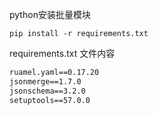 python安装批量模块

```shell
pip install -r requirements.txt
```

requirements.txt 文件内容

```txt
ruamel.yaml==0.17.20
jsonmerge==1.7.0
jsonschema==3.2.0
setuptools==57.0.0
```
